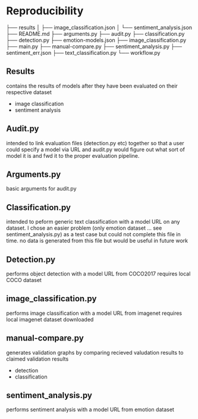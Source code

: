 # Reproducibility

├── results
│   ├── image_classification.json
│   └── sentiment_analysis.json
├── README.md
├── arguments.py
├── audit.py
├── classification.py
├── detection.py
├── emotion-models.json
├── image_classification.py
├── main.py
├── manual-compare.py
├── sentiment_analysis.py
├── sentiment_err.json
├── text_classification.py
└── workflow.py

## Results 

contains the results of models after they have been evaluated on their respective dataset
- image classification
- sentiment analysis

## Audit.py

intended to link evaluation files (detection.py etc) together so that a user could specify a model via URL and audit.py would figure out what sort of model it is and fwd it to the proper evaluation pipeline.

## Arguments.py 

basic arguments for audit.py

## Classification.py

intended to peform generic text classification with a model URL on any dataset.
I chose an easier problem (only emotion dataset ... see sentiment_analysis.py) as a test case but could not complete this file in time.
no data is generated from this file but would be useful in future work

## Detection.py

performs object detection with a model URL from COCO2017
requires local COCO dataset

## image_classification.py

performs image classification with a model URL from imagenet
requires local imagenet dataset downloaded

## manual-compare.py

generates validation graphs by comparing recieved valudation results to claimed validation results
- detection
- classification

## sentiment_analysis.py

performs sentiment analysis with a model URL from emotion dataset
